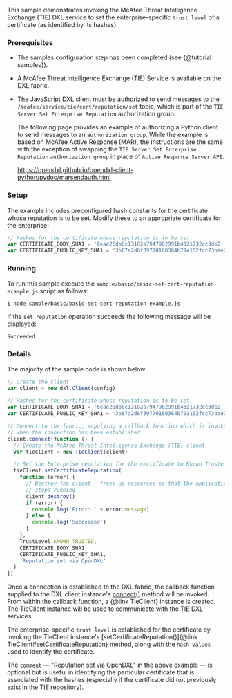 This sample demonstrates invoking the McAfee Threat Intelligence Exchange (TIE)
DXL service to set the enterprise-specific `trust level` of a certificate (as
identified by its hashes).

### Prerequisites

* The samples configuration step has been completed (see {@tutorial samples}).

* A McAfee Threat Intelligence Exchange (TIE) Service is available on the DXL
  fabric.

* The JavaScript DXL client must be authorized to send messages to the
  `/mcafee/service/tie/cert/reputation/set` topic, which is part of the 
  `TIE Server Set Enterprise Reputation` authorization group.

  The following page provides an example of authorizing a Python client to send
  messages to an `authorization group`. While the example is based on McAfee
  Active Response (MAR), the instructions are the same with the exception of
  swapping the `TIE Server Set Enterprise Reputation` `authorization group` in
  place of `Active Response Server API`:

  <https://opendxl.github.io/opendxl-client-python/pydoc/marsendauth.html>

### Setup

The example includes preconfigured hash constants for the certificate whose
reputation is to be set. Modify these to an appropriate certificate for the
enterprise:

```js
// Hashes for the certificate whose reputation is to be set.
var CERTIFICATE_BODY_SHA1 = '6eae26db8c13182a7947982991b4321732cc3de2'
var CERTIFICATE_PUBLIC_KEY_SHA1 = '3b87a2d6f39770160364b79a152fcc73bae27adf'
```

### Running

To run this sample execute the `sample/basic/basic-set-cert-reputation-example.js`
script as follows:

```sh
$ node sample/basic/basic-set-cert-reputation-example.js
```

If the `set reputation` operation succeeds the following message will be
displayed:

```
Succeeded.
```

### Details

The majority of the sample code is shown below:

```js
// Create the client
var client = new dxl.Client(config)

// Hashes for the certificate whose reputation is to be set.
var CERTIFICATE_BODY_SHA1 = '6eae26db8c13182a7947982991b4321732cc3de2'
var CERTIFICATE_PUBLIC_KEY_SHA1 = '3b87a2d6f39770160364b79a152fcc73bae27adf'

// Connect to the fabric, supplying a callback function which is invoked
// when the connection has been established
client.connect(function () {
  // Create the McAfee Threat Intelligence Exchange (TIE) client
  var tieClient = new TieClient(client)

  // Set the Enterprise reputation for the certificate to Known Trusted
  tieClient.setCertificateReputation(
    function (error) {
      // Destroy the client - frees up resources so that the application
      // stops running
      client.destroy()
      if (error) {
        console.log('Error: ' + error.message)
      } else {
        console.log('Succeeded')
      }
    },
    TrustLevel.KNOWN_TRUSTED,
    CERTIFICATE_BODY_SHA1,
    CERTIFICATE_PUBLIC_KEY_SHA1,
    'Reputation set via OpenDXL'
  )
})
```

Once a connection is established to the DXL fabric, the callback function
supplied to the DXL client instance's
[connect()](https://opendxl.github.io/opendxl-client-javascript/jsdoc/Client.html#connect)
method will be invoked. From within the callback function, a {@link TieClient}
instance is created. The TieClient instance will be used to communicate with the
TIE DXL services.

The enterprise-specific `trust level` is established for the certificate by
invoking the TieClient instance's
[setCertificateReputation()]{@link TieClient#setCertificateReputation} method,
along with the `hash values` used to identify the certificate.

The `comment` &mdash; "Reputation set via OpenDXL" in the above example &mdash;
is optional but is useful in identifying the particular certificate that is
associated with the hashes (especially if the certificate did not previously
exist in the TIE repository).

